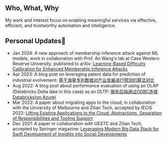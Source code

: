 <!--
**ouyangtu/ouyangtu** is a ✨ _special_ ✨ repository because its `README.md` (this file) appears on your GitHub profile.

Here are some ideas to get you started:

- 🔭 I’m currently working on ...
- 🌱 I’m currently learning ...
- 👯 I’m looking to collaborate on ...
- 🤔 I’m looking for help with ...
- 💬 Ask me about ...
- 📫 How to reach me: ...
- 😄 Pronouns: ...
- ⚡ Fun fact: ...
-->
## Who, What, Why
My work and interest focus on enabling meaningful services via effective, efficient, and trustworthy automation and intelligence.

## Personal Updates👋
* Jan 2024: A new approach of membership inference attack against ML models, work in collaboration with Prof. An Wang's lab at Case Western Reserve University, published to arXiv: [Learning-Based Difficulty Calibration for Enhanced Membership Inference Attacks](https://arxiv.org/abs/2401.04929)
* Apr 2023: A blog post on leveraging patent data for prediction of industrial evolvement: [基于海量专利数据对产业发展进行预测的算法对比](https://github.com/ziliantech-org/doc-zilian-wiki/wiki/%E5%9F%BA%E4%BA%8E%E6%B5%B7%E9%87%8F%E4%B8%93%E5%88%A9%E6%95%B0%E6%8D%AE%E5%AF%B9%E4%BA%A7%E4%B8%9A%E5%8F%91%E5%B1%95%E8%BF%9B%E8%A1%8C%E9%A2%84%E6%B5%8B%E7%9A%84%E7%AE%97%E6%B3%95%E5%AF%B9%E6%AF%94)
* Aug 2022: A blog post about performance evaluation of using an OLAP (Databricks Delta lake in this case) as an OLTP: [服务后端通过ODBC连接Databricks(on Azure)](https://github.com/ziliantech-org/doc-zilian-wiki/wiki/%E6%9C%8D%E5%8A%A1%E5%90%8E%E7%AB%AF%E9%80%9A%E8%BF%87ODBC%E8%BF%9E%E6%8E%A5Databricks(on-Azure)%EF%BC%9A%E4%BB%A5Django%E4%B8%BA%E4%BE%8B)
* Mar 2022: A paper about migrating apps to the cloud, in collaboration with the University of Melbourne and Zilian Tech, accepted by IECIS 2022: [Lifting Existing Applications to the Cloud: Abstractions, Separation of Responsibilities and Tooling Support](https://www.insticc.org/node/TechnicalProgram/iceis/2022/presentationDetails/111090)
* Dec 2021: A paper in collaboration with UESTC and Zilian Tech, accepted by Springer magazine: [Leveraging Modern Big Data Stack for Swift Development of Insights into Social Developments](https://link.springer.com/chapter/10.1007/978-981-19-2456-9_34)



